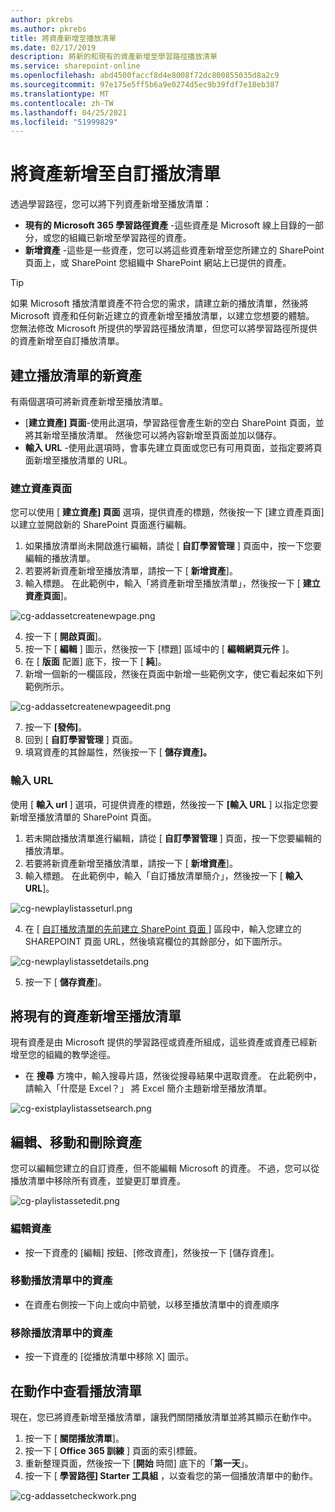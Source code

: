 ```yaml
---
author: pkrebs
ms.author: pkrebs
title: 將資產新增至播放清單
ms.date: 02/17/2019
description: 將新的和現有的資產新增至學習路徑播放清單
ms.service: sharepoint-online
ms.openlocfilehash: abd4500faccf8d4e8008f72dc800855035d8a2c9
ms.sourcegitcommit: 97e175e5ff5b6a9e0274d5ec9b39fdf7e18eb387
ms.translationtype: MT
ms.contentlocale: zh-TW
ms.lasthandoff: 04/25/2021
ms.locfileid: "51999829"
---
```

# <a name="add-assets-to-a-custom-playlist"></a>將資產新增至自訂播放清單

透過學習路徑，您可以將下列資產新增至播放清單：

- **現有的 Microsoft 365 學習路徑資產** -這些資產是 Microsoft 線上目錄的一部分，或您的組織已新增至學習路徑的資產。
- **新增資產** -這些是一些資產，您可以將這些資產新增至您所建立的 SharePoint 頁面上，或 SharePoint 您組織中 SharePoint 網站上已提供的資產。 

> [!TIP]
> 如果 Microsoft 播放清單資產不符合您的需求，請建立新的播放清單，然後將 Microsoft 資產和任何新近建立的資產新增至播放清單，以建立您想要的體驗。 您無法修改 Microsoft 所提供的學習路徑播放清單，但您可以將學習路徑所提供的資產新增至自訂播放清單。   

## <a name="create-a-new-asset-for-a-playlist"></a>建立播放清單的新資產

有兩個選項可將新資產新增至播放清單。

- [**建立資產] 頁面**-使用此選項，學習路徑會產生新的空白 SharePoint 頁面，並將其新增至播放清單。 然後您可以將內容新增至頁面並加以儲存。  
- **輸入 URL** -使用此選項時，會事先建立頁面或您已有可用頁面，並指定要將頁面新增至播放清單的 URL。

### <a name="create-asset-page"></a>建立資產頁面 
您可以使用 [ **建立資產] 頁面** 選項，提供資產的標題，然後按一下 [建立資產頁面] 以建立並開啟新的 SharePoint 頁面進行編輯。 

1.  如果播放清單尚未開啟進行編輯，請從 [ **自訂學習管理** ] 頁面中，按一下您要編輯的播放清單。 
2. 若要將新資產新增至播放清單，請按一下 [ **新增資產**]。 
3. 輸入標題。 在此範例中，輸入「將資產新增至播放清單」，然後按一下 [ **建立資產頁面**]。

![cg-addassetcreatenewpage.png](media/cg-addassetcreatenewpage.png)

4. 按一下 [ **開啟頁面**]。
5. 按一下 [ **編輯** ] 圖示，然後按一下 [標題] 區域中的 [ **編輯網頁元件** ]。
6. 在 [ **版面** 配置] 底下，按一下 [ **純**]。 
7. 新增一個新的一欄區段，然後在頁面中新增一些範例文字，使它看起來如下列範例所示。 

![cg-addassetcreatenewpageedit.png](media/cg-addassetcreatenewpageedit.png)

7. 按一下 **[發佈]**。
8. 回到 [ **自訂學習管理** ] 頁面。 
9. 填寫資產的其餘屬性，然後按一下 [ **儲存資產]。**

### <a name="enter-the-url"></a>輸入 URL
使用 [ **輸入 url** ] 選項，可提供資產的標題，然後按一下 **[輸入 URL** ] 以指定您要新增至播放清單的 SharePoint 頁面。 

1.  若未開啟播放清單進行編輯，請從 [ **自訂學習管理** ] 頁面，按一下您要編輯的播放清單。 
2. 若要將新資產新增至播放清單，請按一下 [ **新增資產**]。 
3. 輸入標題。 在此範例中，輸入「自訂播放清單簡介」，然後按一下 [ **輸入 URL**]。 

![cg-newplaylistasseturl.png](media/cg-newplaylistasseturl.png)

4. 在 [ [自訂播放清單的先前建立 SharePoint 頁面 ](custom_createnewpage.md) ] 區段中，輸入您建立的 SHAREPOINT 頁面 URL，然後填寫欄位的其餘部分，如下圖所示。

![cg-newplaylistassetdetails.png](media/cg-newplaylistassetdetails.png)

5. 按一下 [ **儲存資產**]。 

## <a name="add-an-existing-asset-to-a-playlist"></a>將現有的資產新增至播放清單

現有資產是由 Microsoft 提供的學習路徑或資產所組成，這些資產或資產已經新增至您的組織的教學途徑。 

- 在 **搜尋** 方塊中，輸入搜尋片語，然後從搜尋結果中選取資產。 在此範例中，請輸入「什麼是 Excel？」 將 Excel 簡介主題新增至播放清單。

![cg-existplaylistassetsearch.png](media/cg-existplaylistassetsearch.png)

## <a name="edit-move-and-delete-assets"></a>編輯、移動和刪除資產
您可以編輯您建立的自訂資產，但不能編輯 Microsoft 的資產。 不過，您可以從播放清單中移除所有資產，並變更訂單資產。 

![cg-playlistassetedit.png](media/cg-playlistassetedit.png)

### <a name="edit-an-asset"></a>編輯資產
- 按一下資產的 [編輯] 按鈕、[修改資產]，然後按一下 [儲存資產]。 

### <a name="move-an-asset-in-a-playlist"></a>移動播放清單中的資產
- 在資產右側按一下向上或向中箭號，以移至播放清單中的資產順序

### <a name="remove-an-asset-from-a-playlist"></a>移除播放清單中的資產
- 按一下資產的 [從播放清單中移除 X] 圖示。 

## <a name="view-the-playlist-in-action"></a>在動作中查看播放清單
現在，您已將資產新增至播放清單，讓我們關閉播放清單並將其顯示在動作中。 

1. 按一下 [ **關閉播放清單**]。
2. 按一下 [ **Office 365 訓練** ] 頁面的索引標籤。
3. 重新整理頁面，然後按一下 [**開始** 時間] 底下的「**第一天**」。
4. 按一下 [ **學習路徑] Starter 工具組** ，以查看您的第一個播放清單中的動作。 

![cg-addassetcheckwork.png](media/cg-addassetcheckwork.png)